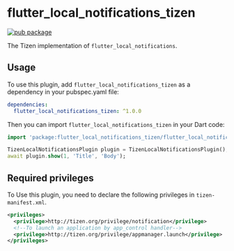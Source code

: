 # flutter_local_notifications_tizen

[![pub package](https://img.shields.io/pub/v/flutter_local_notifications_tizen.svg)](https://pub.dev/packages/flutter_local_notifications_tizen)

The Tizen implementation of `flutter_local_notifications`.

## Usage

To use this plugin, add `flutter_local_notifications_tizen` as a dependency in your pubspec.yaml file:

```yaml
dependencies:
  flutter_local_notifications_tizen: ^1.0.0
```

Then you can import `flutter_local_notifications_tizen` in your Dart code:


```dart
import 'package:flutter_local_notifications_tizen/flutter_local_notifications_tizen.dart';

TizenLocalNotificationsPlugin plugin = TizenLocalNotificationsPlugin();
await plugin.show(1, 'Title', 'Body');
```

## Required privileges

To Use this plugin, you need to declare the following privileges in `tizen-manifest.xml`.

``` xml
<privileges>
  <privilege>http://tizen.org/privilege/notification</privilege>
  <!--To launch an application by app_control handler-->
  <privilege>http://tizen.org/privilege/appmanager.launch</privilege>
</privileges>
```
